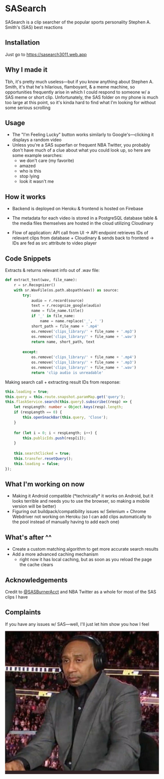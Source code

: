 # SASearch
SASearch is a clip searcher of the popular sports personality Stephen A. Smith's (SAS) best reactions

## Installation
Just go to https://sasearch3011.web.app

## Why I made it
Tbh, it's pretty much useless—but if you know anything about Stephen A. Smith, it's that he's hilarious, flamboyant, & a meme machine, so opportunities frequently arise in which I could respond to someone w/ a SAS meme or short clip. Unfortunately, the SAS folder on my phone is much too large at this point, so it's kinda hard to find what I'm looking for without some serious scrolling 

## Usage
- The "I'm Feeling Lucky" button works similarly to Google's—clicking it displays a random video 
- Unless you're a SAS superfan or frequent NBA Twitter, you probably don't have much of a clue about what you could look up, so here are some example searches:
    * we don't care (my favorite)
    * amazed
    * who is this
    * stop lying
    * look it wasn't me

## How it works
- Backend is deployed on Heroku & frontend is hosted on Firebase

- The metadata for each video is stored in a PostgreSQL database table & the media files themselves are hosted in the cloud utilizing Cloudinary

- Flow of application: API call from UI &#8594; API endpoint retrieves IDs of relevant clips from database + Cloudinary & sends back to frontend &#8594; IDs are fed as src attribute to video player


## Code Snippets
Extracts & returns relevant info out of .wav file:
```python
def extract_text(wav, file_name):
    r = sr.Recognizer()
    with sr.WavFile(os.path.abspath(wav)) as source:
        try:
            audio = r.record(source)
            text = r.recognize_google(audio)
            name = file_name.title()
            if '_' in file_name:
                name = name.replace('_', ' ')
            short_path = file_name + '.mp4'
            os.remove('clips_library/' + file_name + '.mp3')
            os.remove('clips_library/' + file_name + '.wav')
            return name, short_path, text

        except:
            os.remove('clips_library/' + file_name + '.mp4')
            os.remove('clips_library/' + file_name + '.mp3')
            os.remove('clips_library/' + file_name + '.wav')
            return 'clip audio is unreadable'
```


Making search call + extracting result IDs from response:
```typescript
this.loading = true;
this.query = this.route.snapshot.paramMap.get('query');
this.flaskService.search(this.query).subscribe((resp) => {
    let respLength: number = Object.keys(resp).length;
    if (respLength == 0) {
        this.openSnackBar(this.query, 'Close');
    }

    for (let i = 0; i < respLength; i++) {
        this.publicIds.push(resp[i]);
    }

    this.searchClicked = true;
    this.transfer.resetQuery();
    this.loading = false;
});
 ```

## What I'm working on now
- Making it Android compatible (\*technically* it works on Android, but it looks terrible and needs you to use the browser, so making a mobile version will be better) 
- Figuring out buildpack/compatibility issues w/ Selenium + Chrome Webdriver not working on Heroku (so I can add clips automatically to the pool instead of manually having to add each one)

## What's after ^^
- Create a custom matching algorithm to get more accurate search results
- Add a more advanced caching mechanism
    * right now it has local caching, but as soon as you reload the page the cache clears

## Acknowledgements
Credit to [@SASBurnerAcct](https://twitter.com/SASBurnerAcct) and NBA Twitter as a whole for most of the SAS clips I have

## Complaints
If you have any issues w/ SAS—well, I'll just let him show you how I feel

![SAS](SAS.jpg)